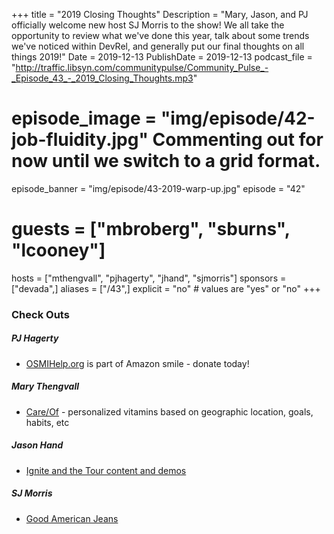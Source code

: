 +++
title = "2019 Closing Thoughts"
Description = "Mary, Jason, and PJ officially welcome new host SJ Morris to the show! We all take the opportunity to review what we've done this year, talk about some trends we've noticed within DevRel, and generally put our final thoughts on all things 2019!"
Date = 2019-12-13
PublishDate = 2019-12-13
podcast_file = "http://traffic.libsyn.com/communitypulse/Community_Pulse_-_Episode_43_-_2019_Closing_Thoughts.mp3"
# episode_image = "img/episode/42-job-fluidity.jpg" Commenting out for now until we switch to a grid format.
episode_banner = "img/episode/43-2019-warp-up.jpg"
episode = "42"
# guests = ["mbroberg", "sburns", "lcooney"]
hosts = ["mthengvall", "pjhagerty", "jhand", "sjmorris"]
sponsors = ["devada",]
aliases = ["/43",]
explicit = "no" # values are "yes" or "no"
+++

### Check Outs

##### PJ Hagerty
* [OSMIHelp.org](OSMIHelp.org) is part of Amazon smile - donate today!


##### Mary Thengvall
* [Care/Of](https://takecareof.com/invites/mtydrn) - personalized vitamins based on geographic location, goals, habits, etc


##### Jason Hand
* [Ignite and the Tour content and demos](https://cda.ms/17t)


##### SJ Morris
* [Good American Jeans](https://www.goodamerican.com/)
